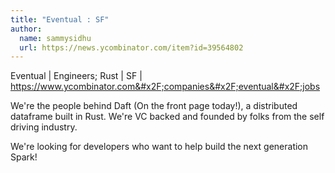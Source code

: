 ```yaml
---
title: "Eventual : SF"
author:
  name: sammysidhu
  url: https://news.ycombinator.com/item?id=39564802
---
```

Eventual | Engineers; Rust | SF | <a href="https:&#x2F;&#x2F;www.ycombinator.com&#x2F;companies&#x2F;eventual&#x2F;jobs">https:&#x2F;&#x2F;www.ycombinator.com&#x2F;companies&#x2F;eventual&#x2F;jobs</a>

We&#x27;re the people behind Daft (On the front page today!), a distributed dataframe built in Rust. We&#x27;re VC backed and founded by folks from the self driving industry.

We&#x27;re looking for developers who want to help build the next generation Spark!
